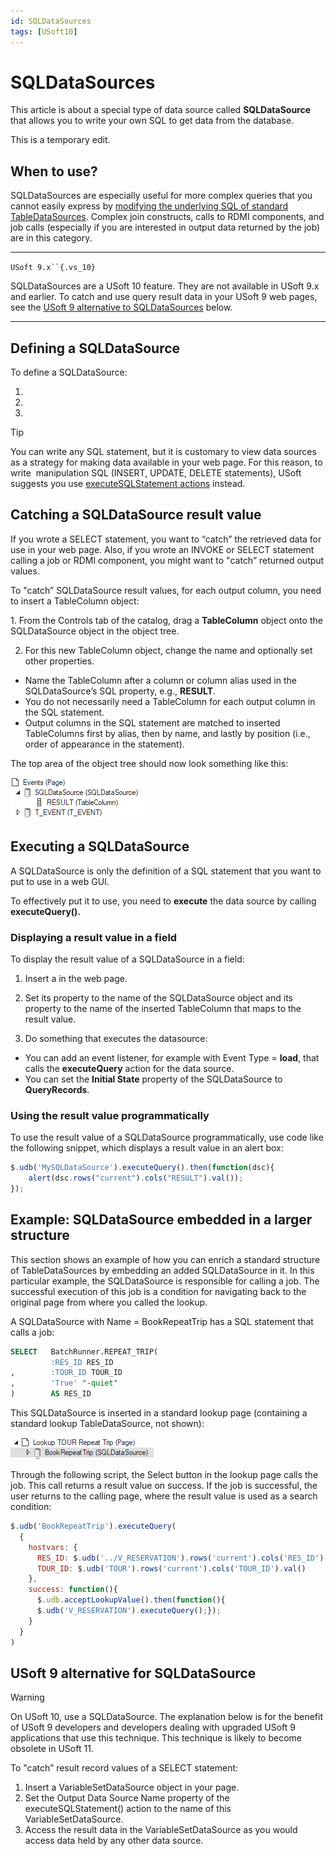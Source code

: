```yaml
---
id: SQLDataSources
tags: [USoft10]
---
```

# SQLDataSources

This article is about a special type of data source called **SQLDataSource** that allows you to write your own SQL to get data from the database.

This is a temporary edit.

## When to use?

SQLDataSources are especially useful for more complex queries that you cannot easily express by [modifying the underlying SQL of standard TableDataSources](/docs/Web_and_app_UIs/SQL_and_Web_Designer/Modifying_underlying_SQL_of_TableDataSources.md). Complex join constructs, calls to RDMI components, and job calls (especially if you are interested in output data returned by the job) are in this category.

----

`USoft 9.x``{.vs_10}`

SQLDataSources are a USoft 10 feature. They are not available in USoft 9.x and earlier. To catch and use query result data in your USoft 9 web pages, see the [USoft 9 alternative to SQLDataSources]() below.

----

## Defining a SQLDataSource

To define a SQLDataSource:

1. 

2. 

3. 

> [!TIP]
> You can write any SQL statement, but it is customary to view data sources as a strategy for making data available in your web page. For this reason, to write  manipulation SQL (INSERT, UPDATE, DELETE statements), USoft suggests you use [executeSQLStatement actions](/docs/Web_and_app_UIs/SQL_and_Web_Designer/executeSQLStatement_actions.md) instead.

## Catching a SQLDataSource result value

If you wrote a SELECT statement, you want to “catch” the retrieved data for use in your web page. Also, if you wrote an INVOKE or SELECT statement calling a job or RDMI component, you might want to "catch” returned output values.

To "catch” SQLDataSource result values, for each output column, you need to insert a TableColumn object:

1. From the Controls tab of the catalog, drag a **TableColumn** object onto the SQLDataSource object in the object tree.

2. For this new TableColumn object, change the name and optionally set other properties.

- Name the TableColumn after a column or column alias used in the SQLDataSource’s SQL property, e.g., **RESULT**.
- You do not necessarily need a TableColumn for each output column in the SQL statement. 
- Output columns in the SQL statement are matched to inserted TableColumns first by alias, then by name, and lastly by position (i.e., order of appearance in the statement).

The top area of the object tree should now look something like this:

![](./assets/82c5096a-e2c7-470a-8635-b5fd5d0c145f.png)

## Executing a SQLDataSource

A SQLDataSource is only the definition of a SQL statement that you want to put to use in a web GUI.

To effectively put it to use, you need to **execute** the data source by calling **executeQuery().**

### Displaying a result value in a field

To display the result value of a SQLDataSource in a field:

1. Insert a in the web page.

2. Set its  property to the name of the SQLDataSource object and its  property to the name of the inserted TableColumn that maps to the result value.

3. Do something that executes the datasource:

- You can add an event listener, for example with Event Type = **load**, that calls the **executeQuery** action for the data source.
- You can set the **Initial State** property of the SQLDataSource to **QueryRecords**.

### Using the result value programmatically

To use the result value of a SQLDataSource programmatically, use code like the following snippet, which displays a result value in an alert box:

```js
$.udb('MySQLDataSource').executeQuery().then(function(dsc){
	alert(dsc.rows("current").cols("RESULT").val());
});
```

## Example: SQLDataSource embedded in a larger structure

This section shows an example of how you can enrich a standard structure of TableDataSources by embedding an added SQLDataSource in it. In this particular example, the SQLDataSource is responsible for calling a job. The successful execution of this job is a condition for navigating back to the original page from where you called the lookup.

A SQLDataSource with Name = BookRepeatTrip has a SQL statement that calls a job:

```sql
SELECT   BatchRunner.REPEAT_TRIP(
         :RES_ID RES_ID
,        :TOUR_ID TOUR_ID
,        'True' "-quiet"
)        AS RES_ID
```

This SQLDataSource is inserted in a standard lookup page (containing a standard lookup TableDataSource, not shown):

![](./assets/07d8df6a-b00c-41cd-8714-bd49ceabc9a0.png)

Through the following script, the Select button in the lookup page calls the job. This call returns a result value on success. If the job is successful, the user returns to the calling page, where the result value is used as a search condition:

```js
$.udb('BookRepeatTrip').executeQuery(
  {
    hostvars: {
      RES_ID: $.udb('../V_RESERVATION').rows('current').cols('RES_ID').val(),
      TOUR_ID: $.udb('TOUR').rows('current').cols('TOUR_ID').val()
    },
    success: function(){
      $.udb.acceptLookupValue().then(function(){
      $.udb('V_RESERVATION').executeQuery();});
    }
  }
)
```

## USoft 9 alternative for SQLDataSource

> [!WARNING]
> On USoft 10, use a SQLDataSource. The explanation below is for the benefit of USoft 9 developers and developers dealing with upgraded USoft 9 applications that use this technique. This technique is likely to become obsolete in USoft 11.

To "catch” result record values of a SELECT statement:

1. Insert a VariableSetDataSource object in your page.
2. Set the Output Data Source Name property of the executeSQLStatement() action to the name of this VariableSetDataSource.
3. Access the result data in the VariableSetDataSource as you would access data held by any other data source.